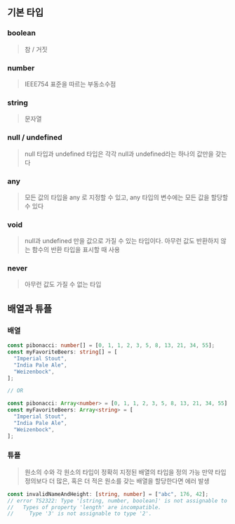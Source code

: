 ## 기본 타입

### boolean

> 참 / 거짓

### number

> IEEE754 표준을 따르는 부동소수점

### string

> 문자열

### null / undefined

> null 타입과 undefined 타입은 각각 null과 undefined라는 하나의 값만을 갖는다

### any

> 모든 값의 타입을 any 로 지정할 수 있고, any 타입의 변수에는 모든 값을 할당할 수 있다

### void

> null과 undefined 만을 값으로 가질 수 있는 타입이다. 아무런 값도 반환하지 않는 함수의 반환 타입을 표시할 때 사용

### never

> 아무런 값도 가질 수 없는 타입

## 배열과 튜플

### 배열

```typescript
const pibonacci: number[] = [0, 1, 1, 2, 3, 5, 8, 13, 21, 34, 55];
const myFavoriteBeers: string[] = [
  "Imperial Stout",
  "India Pale Ale",
  "Weizenbock",
];

// OR

const pibonacci: Array<number> = [0, 1, 1, 2, 3, 5, 8, 13, 21, 34, 55];
const myFavoriteBeers: Array<string> = [
  "Imperial Stout",
  "India Pale Ale",
  "Weizenbock",
];
```

### 튜플

> 원소의 수와 각 원소의 타입이 정확히 지정된 배열의 타입을 정의 가능
> 만약 타입 정의보다 더 많은, 혹은 더 적은 원소를 갖는 배열을 할당한다면 에러 발생

```typescript
const invalidNameAndHeight: [string, number] = ["abc", 176, 42];
// error TS2322: Type '[string, number, boolean]' is not assignable to type '[string, number]'.
//   Types of property 'length' are incompatible.
//     Type '3' is not assignable to type '2'.
```
